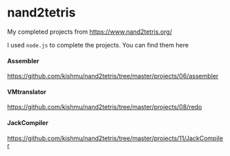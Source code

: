 # nand2tetris

My completed projects from https://www.nand2tetris.org/

I used `node.js` to complete the projects. You can find them here

#### Assembler

https://github.com/kishmu/nand2tetris/tree/master/projects/06/assembler

#### VMtranslator

https://github.com/kishmu/nand2tetris/tree/master/projects/08/redo

#### JackCompiler

https://github.com/kishmu/nand2tetris/tree/master/projects/11/JackCompiler
